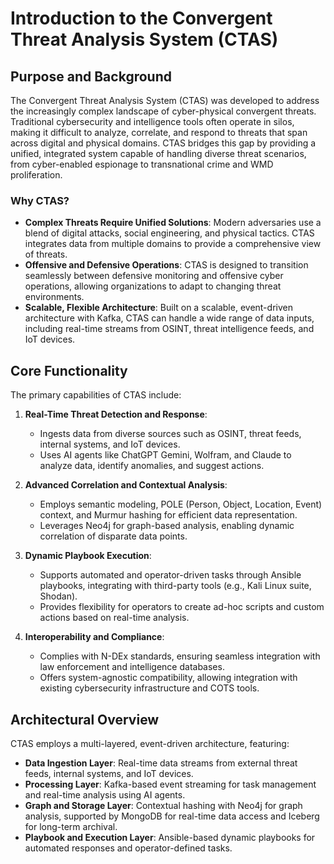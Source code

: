 # Introduction to the Convergent Threat Analysis System (CTAS)

## Purpose and Background

The Convergent Threat Analysis System (CTAS) was developed to address the increasingly complex landscape of cyber-physical convergent threats. Traditional cybersecurity and intelligence tools often operate in silos, making it difficult to analyze, correlate, and respond to threats that span across digital and physical domains. CTAS bridges this gap by providing a unified, integrated system capable of handling diverse threat scenarios, from cyber-enabled espionage to transnational crime and WMD proliferation.

### Why CTAS?

- **Complex Threats Require Unified Solutions**: Modern adversaries use a blend of digital attacks, social engineering, and physical tactics. CTAS integrates data from multiple domains to provide a comprehensive view of threats.
- **Offensive and Defensive Operations**: CTAS is designed to transition seamlessly between defensive monitoring and offensive cyber operations, allowing organizations to adapt to changing threat environments.
- **Scalable, Flexible Architecture**: Built on a scalable, event-driven architecture with Kafka, CTAS can handle a wide range of data inputs, including real-time streams from OSINT, threat intelligence feeds, and IoT devices.

## Core Functionality

The primary capabilities of CTAS include:

1. **Real-Time Threat Detection and Response**:

   - Ingests data from diverse sources such as OSINT, threat feeds, internal systems, and IoT devices.
   - Uses AI agents like ChatGPT Gemini, Wolfram, and Claude to analyze data, identify anomalies, and suggest actions.

2. **Advanced Correlation and Contextual Analysis**:

   - Employs semantic modeling, POLE (Person, Object, Location, Event) context, and Murmur hashing for efficient data representation.
   - Leverages Neo4j for graph-based analysis, enabling dynamic correlation of disparate data points.

3. **Dynamic Playbook Execution**:

   - Supports automated and operator-driven tasks through Ansible playbooks, integrating with third-party tools (e.g., Kali Linux suite, Shodan).
   - Provides flexibility for operators to create ad-hoc scripts and custom actions based on real-time analysis.

4. **Interoperability and Compliance**:
   - Complies with N-DEx standards, ensuring seamless integration with law enforcement and intelligence databases.
   - Offers system-agnostic compatibility, allowing integration with existing cybersecurity infrastructure and COTS tools.

## Architectural Overview

CTAS employs a multi-layered, event-driven architecture, featuring:

- **Data Ingestion Layer**: Real-time data streams from external threat feeds, internal systems, and IoT devices.
- **Processing Layer**: Kafka-based event streaming for task management and real-time analysis using AI agents.
- **Graph and Storage Layer**: Contextual hashing with Neo4j for graph analysis, supported by MongoDB for real-time data access and Iceberg for long-term archival.
- **Playbook and Execution Layer**: Ansible-based dynamic playbooks for automated responses and operator-defined tasks.
